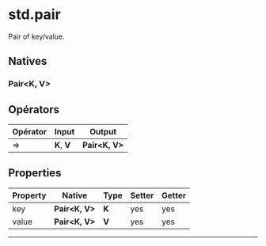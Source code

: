 # std.pair

Pair of key/value.
## Natives
### Pair\<K, V>
## Opérators
|Opérator|Input|Output|
|-|-|-|
|=>|**K**, **V**|**Pair\<K, V>**|
## Properties
|Property|Native|Type|Setter|Getter|
|-|-|-|-|-|
|key|**Pair\<K, V>**|**K**|yes|yes|
|value|**Pair\<K, V>**|**V**|yes|yes|


***
